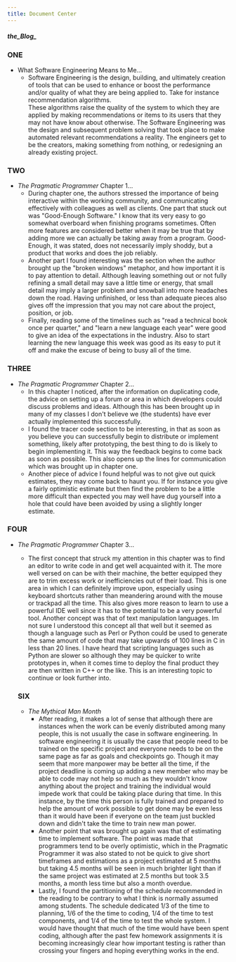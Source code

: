 ```yaml
---
title: Document Center
---
```


##### the_Blog_

### ONE
* What Software Engineering Means to Me...
  * Software Engineering is the design, building, and ultimately creation of
  tools that can be used to enhance or boost the performance and/or quality of
  what they are being applied to.  Take for instance recommendation algorithms.  
  These algorithms raise the quality of the system to which they are applied by
  making recommendations or items to its users that they may not have know about
  otherwise.  The Software Engineering was the design and subsequent problem
  solving that took place to make automated relevant recommendations a reality.
  The engineers get to be the creators, making something from nothing, or redesigning
  an already existing project.  

### TWO
* _The Pragmatic Programmer_ Chapter 1...
  * During chapter one, the authors stressed the importance of being interactive
  within the working community, and communicating effectively with colleagues as
  well as clients.  One part that stuck out was "Good-Enough Software."  I know
  that its very easy to go somewhat overboard when finishing programs sometimes.
  Often more features are considered better when it may be true that by adding
  more we can actually be taking away from a program.  Good-Enough, it was stated,
  does not necessarily imply shoddy, but a product that works and does the job
  reliably.  
  * Another part I found interesting was the section when the author brought up
  the "broken windows" metaphor, and how important it is to pay attention to
  detail.  Although leaving something out or not fully refining a small detail
  may save a little time or energy, that small detail may imply a larger problem
  and snowball into more headaches down the road.  Having unfinished, or less than
  adequate pieces also gives off the impression that you may not care about the
  project, position, or job.
  * Finally, reading some of the timelines such as "read a technical book once per
  quarter," and "learn a new language each year" were good to give an idea of the
  expectations in the industry.  Also to start learning the new language this week
  was good as its easy to put it off and make the excuse of being to busy all of
  the time.  

### THREE
* _The Pragmatic Programmer_ Chapter 2...
  * In this chapter I noticed, after the information on duplicating code, the advice on setting up a forum or area in which developers could discuss problems and ideas.  Although this has been brought up in many of my classes I don't believe we (the students) have ever actually implemented this successfully.
  * I found the tracer code section to be interesting, in that as soon as you believe you can successfully begin to distribute or implement something, likely after prototyping, the best thing to do is likely to begin implementing it.  This way the feedback begins to come back as soon as possible.  This also opens up the lines for communication which was brought up in chapter one.
  * Another piece of advice I found helpful was to not give out quick estimates, they may come back to haunt you.  If for instance you give a fairly optimistic estimate but then find the problem to be a little more difficult than expected you may well have dug yourself into a hole that could have been avoided by using a slightly longer estimate.

### FOUR
* _The Pragmatic Programmer_ Chapter 3...
  * The first concept that struck my attention in this chapter was to find an editor to write code in and get well acquainted with it.  The more well versed on can be with their machine, the better equipped they are to trim excess work or inefficiencies out of their load.  This is one area in which I can definitely improve upon, especially using keyboard shortcuts rather than meandering around with the mouse or trackpad all the time.  This also gives more reason to learn to use a powerful IDE well since it has to the potential to be a very powerful tool.  Another concept was that of text manipulation languages.  Im not sure I understood this concept all that well but it seemed as though a language such as Perl or Python could be used to generate the same amount of code that may take upwards of 100 lines in C in less than 20 lines.  I have heard that scripting languages such as Python are slower so although they may be quicker to write prototypes in, when it comes time to deploy the final product they are then written in C++ or the like.  This is an interesting topic to continue or look further into.


  ### SIX

  * _The Mythical Man Month_
    * After reading, it makes a lot of sense that although there are instances when the work can be evenly distributed among many people, this is not usually the case in software engineering.  In software engineering it is usually the case that people need to be trained on the specific project and everyone needs to be on the same page as far as goals and checkpoints go. Though it may seem that more manpower may be better all the time, if the project deadline is coming up adding a new member who may be able to code may not help so much as they wouldn't know anything about the project and training the individual would impede work that could be taking place during that time.  In this instance, by the time this person is fully trained and prepared to help the amount of work possible to get done may be even less than it would have been if everyone on the team just buckled down and didn't take the time to train new man power.
    * Another point that was brought up again was that of estimating time to implement software.  The point was made that programmers tend to be overly optimistic, which in the Pragmatic Programmer it was also stated to not be quick to give short timeframes and estimations as a project estimated at 5 months but taking 4.5 months will be seen in much brighter light than if the same project was estimated at 2.5 months but took 3.5 months, a month less time but also a month overdue.
    * Lastly, I found the partitioning of the schedule recommended in the reading to be contrary to what I think is normally assumed among students.  The schedule dedicated 1/3 of the time to planning, 1/6 of the the time to coding, 1/4 of the time to test components, and 1/4 of the time to test the whole system.  I would have thought that much of the time would have been spent coding, although after the past few homework assignments it is becoming increasingly clear how important testing is rather than crossing your fingers and hoping everything works in the end.
